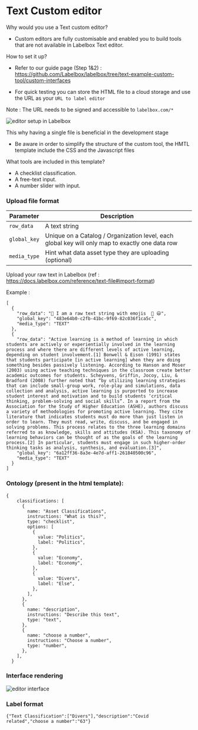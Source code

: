 # Text Custom editor

Why would you use a Text custom editor? 
 - Custom editors are fully customisable and enabled you to build tools that are not available in Labelbox Text editor.
 
How to set it up?
 - Refer to our guide page (Step 1&2) : https://github.com/Labelbox/labelbox/tree/text-example-custom-tool/custom-interfaces
 
 - For quick testing you can store the HTML file to a cloud storage and use the URL as your `URL to label editor`
 
 Note : The URL needs to be signed and accessible to `labelbox.com/*`
 
 ![editor setup in Labelbox](https://github.com/Labelbox/labelbox/blob/text-example-custom-tool/custom-interfaces/text-text-custom-tool-example/custom_editor_set_up.jpg)
 
 This why having a single file is beneficial in the development stage
 
 - Be aware in order to simplify the structure of the custom tool, the HMTL template include the CSS and the Javascript files 
 
What tools are included in this template?
- A checklist classification.
- A free-text input.
- A number slider with input.
 
### Upload file format

|   Parameter   |  Description                                                                                      |
| ------------- | ------------------------------------------------------------------------------------------------- |
| `row_data`    | A text string                                                                                     |
| `global_key`  | Unique on a Catalog / Organization level, each global key will only map to exactly one data row   |
| `media_type`  | Hint what data asset type they are uploading (optional)                                           | 

Upload your raw text in Labelbox (ref : https://docs.labelbox.com/reference/text-file#import-format)

Example : 
```
[
  {
    "row_data": "👋 I am a raw text string with emojis  🙏 😃",
    "global_key": "483e64b0-c2fb-41bc-9f69-82c036f1ca5c",
    "media_type": "TEXT"
  },
  {
    "row_data": "Active learning is a method of learning in which students are actively or experientially involved in the learning process and where there are different levels of active learning, depending on student involvement.[1] Bonwell & Eison (1991) states that students participate [in active learning] when they are doing something besides passively listening. According to Hanson and Moser (2003) using active teaching techniques in the classroom create better academic outcomes for students. Scheyvens, Griffin, Jocoy, Liu, & Bradford (2008) further noted that “by utilizing learning strategies that can include small-group work, role-play and simulations, data collection and analysis, active learning is purported to increase student interest and motivation and to build students ‘critical thinking, problem-solving and social skills”. In a report from the Association for the Study of Higher Education (ASHE), authors discuss a variety of methodologies for promoting active learning. They cite literature that indicates students must do more than just listen in order to learn. They must read, write, discuss, and be engaged in solving problems. This process relates to the three learning domains referred to as knowledge, skills and attitudes (KSA). This taxonomy of learning behaviors can be thought of as the goals of the learning process.[2] In particular, students must engage in such higher-order thinking tasks as analysis, synthesis, and evaluation.[3]",
    "global_key": "6a12ff36-8a3e-4e7d-aff1-261840500c96",
    "media_type": "TEXT"
  }
]
```

### Ontology (present in the html template): 

```
{
    classifications: [
      {
        name: "Asset Classifications",
        instructions: "What is this?",
        type: "checklist",
        options: [
          {
            value: "Politics",
            label: "Politics",
          },
          {
            value: "Economy",
            label: "Economy",
          },
          {
            value: "Divers",
            label: "Else",
          },
        ],
      },
      {
        name: "description",
        instructions: "Describe this text",
        type: "text",
      },
      {
        name: "choose a number",
        instructions: "Choose a number",
        type: "number",
      },
    ],
  }
```
### Interface rendering

![editor interface](https://github.com/Labelbox/labelbox/blob/text-example-custom-tool/custom-interfaces/text-text-custom-tool-example/text_custom_editor_v1.jpg)

### Label format 
``` {"Text Classification":["Divers"],"description":"Covid related","choose a number":"63"} ```

